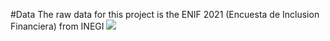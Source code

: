 #Data 
The raw data for this project is the ENIF 2021 (Encuesta de Inclusion Financiera) from INEGI ![](https://www.inegi.org.mx/programas/enif/2021/)

